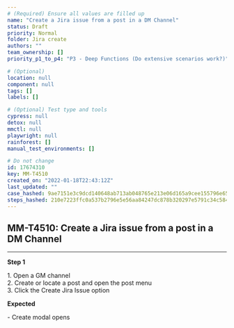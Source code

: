 ```yaml
---
# (Required) Ensure all values are filled up
name: "Create a Jira issue from a post in a DM Channel"
status: Draft
priority: Normal
folder: Jira create
authors: ""
team_ownership: []
priority_p1_to_p4: "P3 - Deep Functions (Do extensive scenarios work?)"

# (Optional)
location: null
component: null
tags: []
labels: []

# (Optional) Test type and tools
cypress: null
detox: null
mmctl: null
playwright: null
rainforest: []
manual_test_environments: []

# Do not change
id: 17674310
key: MM-T4510
created_on: "2022-01-18T22:43:12Z"
last_updated: ""
case_hashed: 9ae7151e3c9dcd140648ab713ab048765e213e06d165a9cee155796e6551e6c6c0e2c92d98964785035076a7a064ab6b
steps_hashed: 210e7223ffc0a537b2796e5e56aa84247dc878b320297e5791c34c5842c2f6db299c220453c66b023a36ea09a23764d8
---
```


<!-- (Auto-generated) Based on frontmatter's "key" and "name" -->

## MM-T4510: Create a Jira issue from a post in a DM Channel

---

**Step 1**

1\. Open a GM channel\
2\. Create or locate a post and open the post menu\
3\. Click the Create Jira Issue option

**Expected**

\- Create modal opens
